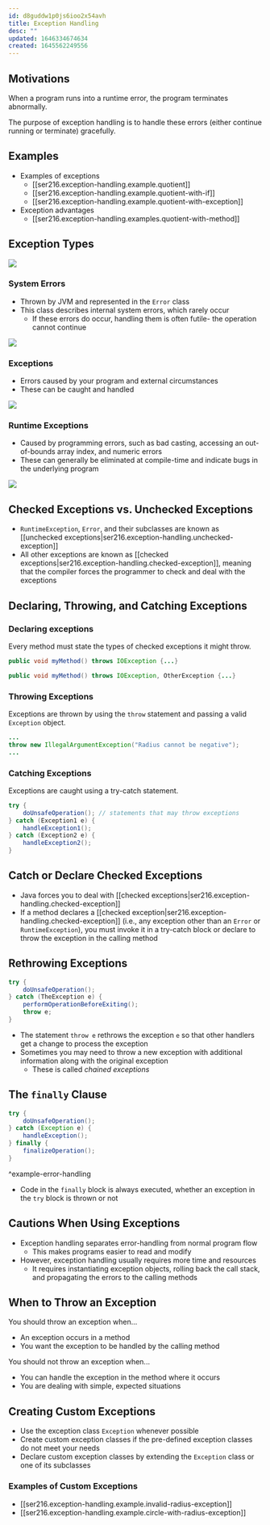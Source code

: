 ```yaml
---
id: d8guddw1p0js6ioo2x54avh
title: Exception Handling
desc: ""
updated: 1646334674634
created: 1645562249556
---
```


## Motivations

When a program runs into a runtime error, the program terminates abnormally.

The purpose of exception handling is to handle these errors (either continue running or terminate) gracefully.

## Examples

- Examples of exceptions
  - [[ser216.exception-handling.example.quotient]]
  - [[ser216.exception-handling.example.quotient-with-if]]
  - [[ser216.exception-handling.example.quotient-with-exception]]
- Exception advantages
  - [[ser216.exception-handling.examples.quotient-with-method]]

## Exception Types

![](/assets/images/2022-02-22-13-54-59.png)

### System Errors

- Thrown by JVM and represented in the `Error` class
- This class describes internal system errors, which rarely occur
  - If these errors do occur, handling them is often futile- the operation cannot continue

![](/assets/images/2022-02-22-13-57-31.png)

### Exceptions

- Errors caused by your program and external circumstances
- These can be caught and handled

![](/assets/images/2022-02-22-13-58-28.png)

### Runtime Exceptions

- Caused by programming errors, such as bad casting, accessing an out-of-bounds array index, and numeric errors
- These can generally be eliminated at compile-time and indicate bugs in the underlying program

![](/assets/images/2022-02-22-13-59-37.png)

## Checked Exceptions vs. Unchecked Exceptions

- `RuntimeException`, `Error`, and their subclasses are known as [[unchecked exceptions|ser216.exception-handling.unchecked-exception]]
- All other exceptions are known as [[checked exceptions|ser216.exception-handling.checked-exception]], meaning that the compiler forces the programmer to check and deal with the exceptions

## Declaring, Throwing, and Catching Exceptions

### Declaring exceptions

Every method must state the types of checked exceptions it might throw.

```java
public void myMethod() throws IOException {...}

public void myMethod() throws IOException, OtherException {...}
```

### Throwing Exceptions

Exceptions are thrown by using the `throw` statement and passing a valid `Exception` object.

```java
...
throw new IllegalArgumentException("Radius cannot be negative");
...
```

### Catching Exceptions

Exceptions are caught using a try-catch statement.

```java
try {
    doUnsafeOperation(); // statements that may throw exceptions
} catch (Exception1 e) {
    handleException1();
} catch (Exception2 e) {
    handleException2();
}
```

## Catch or Declare Checked Exceptions

- Java forces you to deal with [[checked exceptions|ser216.exception-handling.checked-exception]]
- If a method declares a [[checked exception|ser216.exception-handling.checked-exception]] (i.e., any exception other than an `Error` or `RuntimeException`), you must invoke it in a try-catch block or declare to throw the exception in the calling method

## Rethrowing Exceptions

```java
try {
    doUnsafeOperation();
} catch (TheException e) {
    performOperationBeforeExiting();
    throw e;
}
```

- The statement `throw e` rethrows the exception `e` so that other handlers get a change to process the exception
- Sometimes you may need to throw a new exception with additional information along with the original exception
  - These is called _chained exceptions_

## The `finally` Clause

```java
try {
    doUnsafeOperation();
} catch (Exception e) {
    handleException();
} finally {
    finalizeOperation();
}
```

^example-error-handling

- Code in the `finally` block is always executed, whether an exception in the `try` block is thrown or not

## Cautions When Using Exceptions

- Exception handling separates error-handling from normal program flow
  - This makes programs easier to read and modify
- However, exception handling usually requires more time and resources
  - It requires instantiating exception objects, rolling back the call stack, and propagating the errors to the calling methods

## When to Throw an Exception

You should throw an exception when...

- An exception occurs in a method
- You want the exception to be handled by the calling method

You should not throw an exception when...

- You can handle the exception in the method where it occurs
- You are dealing with simple, expected situations

## Creating Custom Exceptions

- Use the exception class `Exception` whenever possible
- Create custom exception classes if the pre-defined exception classes do not meet your needs
- Declare custom exception classes by extending the `Exception` class or one of its subclasses

### Examples of Custom Exceptions

- [[ser216.exception-handling.example.invalid-radius-exception]]
- [[ser216.exception-handling.example.circle-with-radius-exception]]
